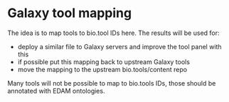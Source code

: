 # Galaxy tool mapping

The idea is to map tools to bio.tool IDs here. The results will be used for:

* deploy a similar file to Galaxy servers and improve the tool panel with this
* if possible put this mapping back to upstream Galaxy tools
* move the mapping to the upstream bio.tools/content repo

Many tools will not be possible to map to bio.tools IDs, those should be annotated with EDAM ontologies.
